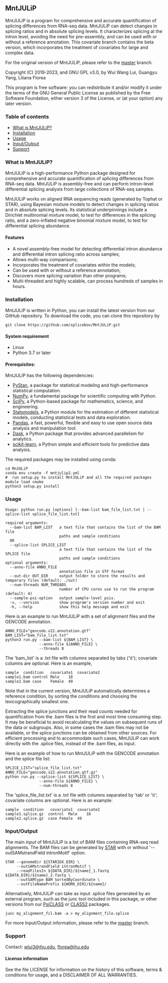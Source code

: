## MntJULiP ##

MntJULiP is a program for comprehensive and accurate quantification of splicing differences from RNA-seq data. MntJULiP can detect changes in splicing ratios and in absolute splicing levels. It characterizes splicing at the intron level, avoiding the need for pre-assembly, and can be used with or without a reference annotation. This covariate branch contains the beta version, which incorporates the treatment of covariates for large and complex data. 

For the original version of MntJULiP, please refer to the [master](https://github.com/splicebox/MntJULiP/tree/master) branch.

Copyright (C) 2019-2023, and GNU GPL v3.0, by Wui Wang Lui, Guangyu Yang, Liliana Florea

This program is free software: you can redistribute it and/or modify it under the terms of the GNU General Public License as published by the Free Software Foundation, either version 3 of the License, or (at your option) any later version.  

### <a name="table-of-contents"></a> Table of contents
- [What is MntJULiP?](#what-is-mntjulip)
- [Installation](#installation)
- [Usage](#usage)
- [Input/Output](#inputoutput)
- [Support](#support)

### <a name="what-is-mntjulip"></a> What is MntJULiP?
MntJULiP is a high-performance Python package designed for comprehensive and accurate quantification of splicing differences from RNA-seq data. MntJULiP is assembly-free and can perform intron-level differential splicing analysis from large collections of RNA-seq samples.

MntJULiP works on aligned RNA sequencing reads (generated by Tophat or STAR), using Bayesian mixture models to detect changes in splicing ratios and in absolute splicing levels. Its statistical underpinnings include a Dirichlet multinomial mixture model, to test for differences in the splicing ratio, and a zero-inflated negative binomial mixture model, to test for differential splicing abundance.

#### Features  
- A novel assembly-free model for detecting differential intron abundance and differential intron splicing ratio across samples;
- Allows multi-way comparisons;  
- Incorporates the treatment of covariates within the models;
- Can be used with or without a reference annotation;  
- Discovers more splicing variation than other programs;
- Multi-threaded and highly scalable, can process hundreds of samples in hours.

### <a name="installation"></a> Installation
MntJULiP is written in Python, you can install the latest version from our GitHub repository. To download the code, you can clone this repository by

```
git clone https://github.com/splicebox/MntJULiP.git
```

#### System requirement
* Linux   
* Python 3.7 or later

#### Prerequisites:
MntJULiP has the following dependencies:
* [PyStan](https://pystan.readthedocs.io/), a package for statistical modeling and high-performance statistical computation.  
* [NumPy](https://numpy.org/), a fundamental package for scientific computing with Python.    
* [SciPy](https://www.scipy.org/), a Python-based package for mathematics, science, and engineering.  
* [Statsmodels](https://www.statsmodels.org/), a Python module for the estimation of different statistical models, conducting statistical tests and data exploration.  
* [Pandas](https://pandas.pydata.org/), a fast, powerful, flexible and easy to use open source data analysis and manipulation tool.  
* [Dask](https://dask.org/), a Python package that provides advanced parallelism for analytics.  
* [scikit-learn](https://scikit-learn.org/), a Python simple and efficient tools for predictive data analysis.

The required packages may be installed using conda:
```
cd MnJULiP
conda env create -f mntjulip2.yml
#  run setup.py to install MntJULiP and all the required packages
module load cmake
python3 setup.py install  
```

### <a name="usage"></a> Usage
```
Usage: python run.py [options] [--bam-list bam_file_list.txt | --splice-list splice_file_list.txt]

required arguments:
  --bam-list BAM_LIST   a text file that contains the list of the BAM file
                        paths and sample conditions
  OR
  --splice-list SPLICE_LIST
                        a text file that contains the list of the SPLICE file
                        paths and sample conditions
optional arguments:
  --anno-file ANNO_FILE
                        annotation file in GTF format
  --out-dir OUT_DIR     output folder to store the results and temporary files (default: ./out)
  --num-threads NUM_THREADS
                        number of CPU cores use to run the program (default: 4)
  --sample-psi-option   output sample-level psis.
  -v, --version         show program's version number and exit
  -h, --help            show this help message and exit
```

Here is an example to run MntJULiP with a set of alignment files and the GENCODE annotation.
```
ANNO_FILE="gencode.v22.annotation.gtf"
BAM_LIST="bam_file_list.txt"
python3 run.py --bam-list ${BAM_LIST} \
               --anno-file ${ANNO_FILE} \
               --threads 8            
```

The 'bam_list' is a .txt file with columns separated by tabs ('\t'); covariate columns are optional. Here is an example,
```
sample	condition	covariate1	covariate2
sample1.bam	control	Male	18
sample2.bam	case	Female	49
```

Note that in the current version, MntJULiP automatically determines a reference condition, by sorting the conditions and choosing the lexicographically smallest one.

Extracting the splice junctions and their read counts needed for quantification from the .bam files is the first and most time consuming step. It may be beneficial to avoid recalculating the values on subsequent runs of the data or subgroups. Also, in some cases the .bam files may not be available, or the splice junctions can be obtained from other sources. For efficient processing and to accommodate such cases, MntJULiP can work directly with the .splice files, instead of the .bam files, as input.

Here is an example of how to run MntJULiP with the GENCODE annotation and the splice file list:
```
SPLICE_LIST="splice_file_list.txt"
ANNO_FILE="gencode.v22.annotation.gtf.gz"
python run.py --splice-list ${SPLICE_LIST} \
               --anno-file ${ANNO_FILE} \
               --num-threads 8 
```
The 'splice_file_list.txt' is a .txt file with columns separated by 'tab' or '\t'; covariate columns are optional. Here is an example:
```
sample  condition	covariate1	covariate2
sample1.splice.gz  control	Male	18
sample2.splice.gz  case	Female	49
```

### <a name="inputoutput"></a> Input/Output
The main _input_ of MntJULiP is a list of BAM files containing RNA-seq read alignments. The BAM files can be generated by [STAR](https://github.com/alexdobin/STAR) with or without '--outSAMstrandField intronMotif' option.
```
STAR --genomeDir ${STARIDX_DIR} \
     --outSAMstrandField intronMotif \
     --readFilesIn ${DATA_DIR}/${name}_1.fastq ${DATA_DIR}/${name}_2.fastq \
     --outSAMtype BAM SortedByCoordinate \
     --outFileNamePrefix ${WORK_DIR}/${name}/
```
Alternatively, MntJULiP can take as input .splice files generated by an external program, such as the junc tool included in this package, or other versions from our [PsiCLASS](https://github.com/splicebox/PsiCLASS) or [CLASS2](http://sourceforge.net/projects/splicebox) packages. 
```
junc my_alignment_fil.bam -a > my_alignment_file.splice
```

For more Input/Output information, please refer to the [master](https://github.com/splicebox/MntJULiP/tree/master#inputoutput) branch.

### <a name="support"></a> Support
Contact: wlui3@jhu.edu, florea@jhu.edu  

#### License information
See the file LICENSE for information on the history of this software, terms
& conditions for usage, and a DISCLAIMER OF ALL WARRANTIES.
